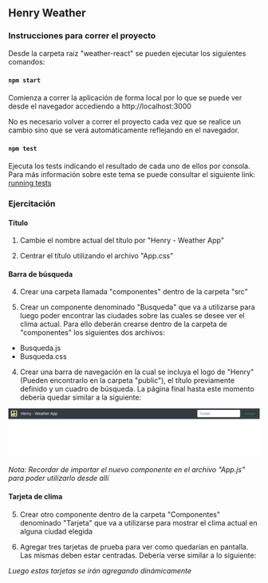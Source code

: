 ## Henry Weather

### Instrucciones para correr el proyecto

Desde la carpeta raiz "weather-react" se pueden ejecutar los siguientes comandos:

#### `npm start`

Comienza a correr la aplicación de forma local por lo que se puede ver desde el navegador accediendo a
http://localhost:3000

No es necesario volver a correr el proyecto cada vez que se realice un cambio sino que se verá automáticamente reflejando en el navegador.

#### `npm test`

Ejecuta los tests indicando el resultado de cada uno de ellos por consola. Para más información sobre este tema se puede consultar el siguiente link: [running tests](https://facebook.github.io/create-react-app/docs/running-tests)

### Ejercitación

#### Título

1. Cambie el nombre actual del título por "Henry - Weather App"

2. Centrar el título utilizando el archivo "App.css"

#### Barra de búsqueda

4. Crear una carpeta llamada "componentes" dentro de la carpeta "src"

3. Crear un componente denominado "Busqueda" que va a utilizarse para luego poder encontrar las ciudades sobre las cuales se desee ver el clima actual. Para ello deberán crearse dentro de la carpeta de "componentes" los siguientes dos archivos:
  * Busqueda.js
  * Busqueda.css


4. Crear una barra de navegación en la cual se incluya el logo de "Henry" (Pueden encontrarlo en la carpeta "public"), el título previamente definido y un cuadro de búsqueda. La página final hasta este momento debería quedar similar a la siguiente:

![Alt](./img-screen/barra-busqueda.png)

*Nota: Recordar de importar el nuevo componente en el archivo "App.js" para poder utilizarlo desde allí*

#### Tarjeta de clima

5. Crear otro componente dentro de la carpeta "Componentes" denominado "Tarjeta" que va a utilizarse para mostrar el clima actual en alguna ciudad elegida

6. Agregar tres tarjetas de prueba para ver como quedarían en pantalla. Las mismas deben estar centradas. Debería verse similar a lo siguiente:

*Luego estas tarjetas se irán agregando dinámicamente*
